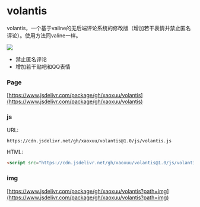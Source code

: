 # volantis

volantis，一个基于valine的无后端评论系统的修改版（增加若干表情并禁止匿名评论）。使用方法同valine一样。

[![](https://data.jsdelivr.com/v1/package/gh/xaoxuu/volantis/badge)](https://www.jsdelivr.com/package/gh/xaoxuu/volantis)

- 禁止匿名评论
- 增加若干贴吧和QQ表情

### Page

[https://www.jsdelivr.com/package/gh/xaoxuu/volantis](https://www.jsdelivr.com/package/gh/xaoxuu/volantis)

### js

URL:

```md
https://cdn.jsdelivr.net/gh/xaoxuu/volantis@1.0/js/volantis.js
```

HTML:

```html
<script src="https://cdn.jsdelivr.net/gh/xaoxuu/volantis@1.0/js/volantis.min.js"></script>
```

### img

[https://www.jsdelivr.com/package/gh/xaoxuu/volantis?path=img](https://www.jsdelivr.com/package/gh/xaoxuu/volantis?path=img)
